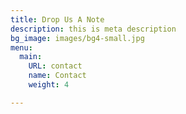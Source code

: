 ```yaml
---
title: Drop Us A Note
description: this is meta description
bg_image: images/bg4-small.jpg
menu:
  main:
    URL: contact
    name: Contact
    weight: 4

---
```


